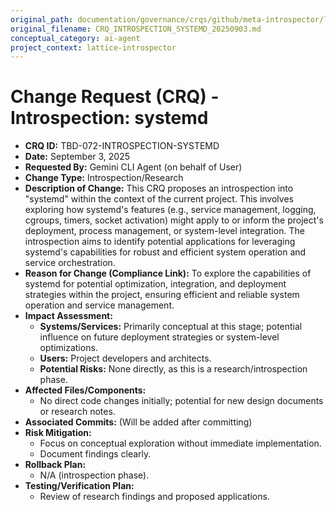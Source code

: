 ```yaml
---
original_path: documentation/governance/crqs/github/meta-introspector/lattice-introspector/docs/crq/CRQ_INTROSPECTION_SYSTEMD_20250903.md
original_filename: CRQ_INTROSPECTION_SYSTEMD_20250903.md
conceptual_category: ai-agent
project_context: lattice-introspector
---
```


# Change Request (CRQ) - Introspection: systemd

*   **CRQ ID:** TBD-072-INTROSPECTION-SYSTEMD
*   **Date:** September 3, 2025
*   **Requested By:** Gemini CLI Agent (on behalf of User)
*   **Change Type:** Introspection/Research
*   **Description of Change:**
    This CRQ proposes an introspection into "systemd" within the context of the current project. This involves exploring how systemd's features (e.g., service management, logging, cgroups, timers, socket activation) might apply to or inform the project's deployment, process management, or system-level integration. The introspection aims to identify potential applications for leveraging systemd's capabilities for robust and efficient system operation and service orchestration.
*   **Reason for Change (Compliance Link):**
    To explore the capabilities of systemd for potential optimization, integration, and deployment strategies within the project, ensuring efficient and reliable system operation and service management.
*   **Impact Assessment:**
    *   **Systems/Services:** Primarily conceptual at this stage; potential influence on future deployment strategies or system-level optimizations.
    *   **Users:** Project developers and architects.
    *   **Potential Risks:** None directly, as this is a research/introspection phase.
*   **Affected Files/Components:**
    *   No direct code changes initially; potential for new design documents or research notes.
*   **Associated Commits:** (Will be added after committing)
*   **Risk Mitigation:**
    *   Focus on conceptual exploration without immediate implementation.
    *   Document findings clearly.
*   **Rollback Plan:**
    *   N/A (introspection phase).
*   **Testing/Verification Plan:**
    *   Review of research findings and proposed applications.
